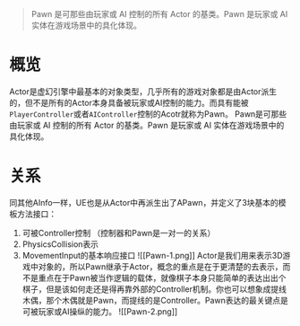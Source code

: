 >Pawn 是可那些由玩家或 AI 控制的所有 Actor 的基类。Pawn 是玩家或 AI 实体在游戏场景中的具化体现。

# 概览
Actor是虚幻引擎中最基本的对象类型，几乎所有的游戏对象都是由Actor派生的，但不是所有的Actor本身具备被玩家或AI控制的能力。而具有能被`PlayerController`或者`AIController`控制的Acotr就称为Pawn。
Pawn是可那些由玩家或 AI 控制的所有 Actor 的基类。Pawn 是玩家或 AI 实体在游戏场景中的具化体现。
# 关系
同其他AInfo一样，UE也是从Actor中再派生出了APawn，并定义了3块基本的模板方法接口：  
1. 可被Controller控制 （控制器和Pawn是一对一的关系）
2. PhysicsCollision表示  
3. MovementInput的基本响应接口
![[Pawn-1.png]]
Actor是我们用来表示3D游戏中对象的，所以Pawn继承于Actor，概念的重点是在于更清楚的去表示，而不是重点在于Pawn被当作逻辑的载体，就像棋子本身只能简单的表达出出个棋子，但是该如何走还是得再靠外部的Controller机制。你也可以想象成提线木偶，那个木偶就是Pawn，而提线的是Controller。Pawn表达的最关键点是可被玩家或AI操纵的能力。 
![[Pawn-2.png]]